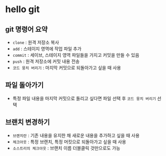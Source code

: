 # hello git

## git 명령어 요약

- `clone` : 원격 저장소 복사
- `add` : 스테이지 영역에 작업 파일 추가
- `commit` : 세이브, 스테이지 영역 파일들을 가지고 커밋을 만들 수 있음
- `push` : 원격 저장소에 커밋 내용 전송
- `코드 뭉치 버리기` : 마지막 커밋으로 되돌아가고 싶을 때 사용

## 파일 돌아가기

- 특정 파일 내용을 마지막 커밋으로 돌리고 싶다면 파일 선택 후 
`코드 뭉치 버리기` 선택

## 브랜치 변경하기

- `브랜치란` : 기존 내용을 유지한 채 새로운 내용을 추가하고 싶을 때 사용
- `체크아웃` : 특정 브랜치, 특정 머킷으로 되돌아가고 싶을 때 사용
- `소스트리의 체크아웃` : 브랜치 이름 더블클릭 것만으로도 가능

